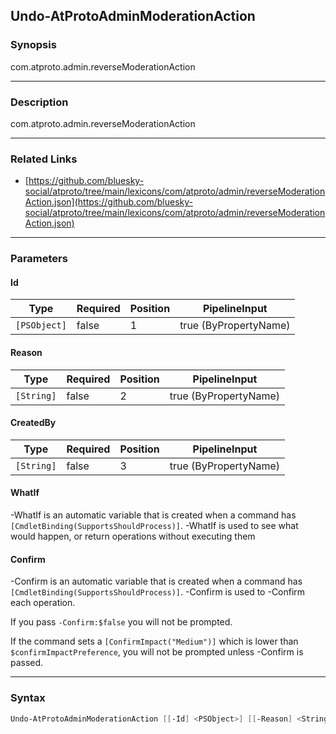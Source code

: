 Undo-AtProtoAdminModerationAction
---------------------------------




### Synopsis
com.atproto.admin.reverseModerationAction



---


### Description

com.atproto.admin.reverseModerationAction



---


### Related Links
* [https://github.com/bluesky-social/atproto/tree/main/lexicons/com/atproto/admin/reverseModerationAction.json](https://github.com/bluesky-social/atproto/tree/main/lexicons/com/atproto/admin/reverseModerationAction.json)





---


### Parameters
#### **Id**




|Type        |Required|Position|PipelineInput        |
|------------|--------|--------|---------------------|
|`[PSObject]`|false   |1       |true (ByPropertyName)|



#### **Reason**




|Type      |Required|Position|PipelineInput        |
|----------|--------|--------|---------------------|
|`[String]`|false   |2       |true (ByPropertyName)|



#### **CreatedBy**




|Type      |Required|Position|PipelineInput        |
|----------|--------|--------|---------------------|
|`[String]`|false   |3       |true (ByPropertyName)|



#### **WhatIf**
-WhatIf is an automatic variable that is created when a command has ```[CmdletBinding(SupportsShouldProcess)]```.
-WhatIf is used to see what would happen, or return operations without executing them
#### **Confirm**
-Confirm is an automatic variable that is created when a command has ```[CmdletBinding(SupportsShouldProcess)]```.
-Confirm is used to -Confirm each operation.

If you pass ```-Confirm:$false``` you will not be prompted.


If the command sets a ```[ConfirmImpact("Medium")]``` which is lower than ```$confirmImpactPreference```, you will not be prompted unless -Confirm is passed.



---


### Syntax
```PowerShell
Undo-AtProtoAdminModerationAction [[-Id] <PSObject>] [[-Reason] <String>] [[-CreatedBy] <String>] [-WhatIf] [-Confirm] [<CommonParameters>]
```
